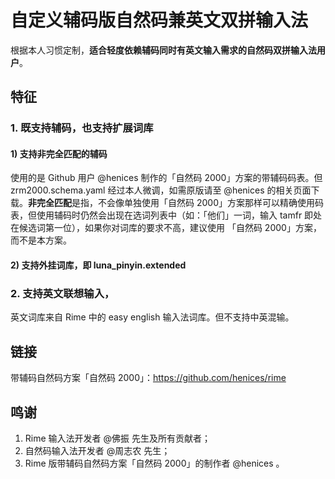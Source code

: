 # 自定义辅码版自然码兼英文双拼输入法

根据本人习惯定制，**适合轻度依赖辅码同时有英文输入需求的自然码双拼输入法用户**。

## 特征

### 1. 既支持辅码，也支持扩展词库

#### 1) 支持**非完全匹配**的辅码

使用的是 Github 用户 @henices 制作的「自然码 2000」方案的带辅码码表。但 zrm2000.schema.yaml 经过本人微调，如需原版请至 @henices 的相关页面下载。**非完全匹配**是指，不会像单独使用「自然码 2000」方案那样可以精确使用码表，但使用辅码时仍然会出现在选词列表中（如：「他们」一词，输入 tamfr 即处在候选词第一位），如果你对词库的要求不高，建议使用 「自然码 2000」方案，而不是本方案。
  
#### 2) 支持外挂词库，即 luna_pinyin.extended

### 2. 支持英文联想输入，

英文词库来自 Rime 中的 easy english 输入法词库。但不支持中英混输。


## 链接

带辅码自然码方案「自然码 2000」：https://github.com/henices/rime


## 鸣谢

1. Rime 输入法开发者 @佛振 先生及所有贡献者；
2. 自然码输入法开发者 @周志农 先生；
3. Rime 版带辅码自然码方案「自然码 2000」的制作者 @henices 。
